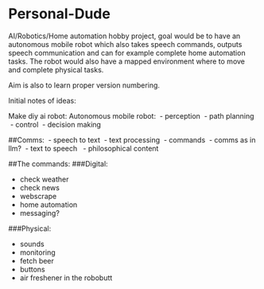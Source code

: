 # Personal-Dude
AI/Robotics/Home automation hobby project, goal would be to have an autonomous mobile robot which also takes speech commands, outputs speech communication and can for example complete home automation tasks. The robot would also have a mapped environment where to move and complete physical tasks.

Aim is also to learn proper version numbering.


Initial notes of ideas:

Make diy ai robot:
Autonomous mobile robot:
 - perception
 - path planning
 - control
 - decision making

##Comms:
 - speech to text
 - text processing
 - commands
 - comms as in llm?
 - text to speech 
 - philosophical content

##The commands:
###Digital:
- check weather
- check news
- webscrape
- home automation
- messaging?

###Physical:
- sounds
- monitoring
- fetch beer
- buttons
- air freshener in the robobutt